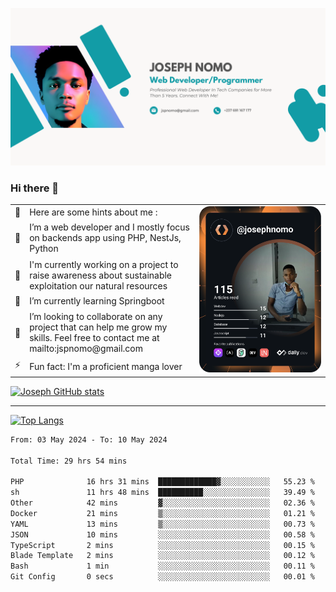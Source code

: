 ![Banner of my profile!](/Joseph_NOMO_NEW.png "Banner")

### Hi there 👋

<!--- | --  | 👋  | Here are some hints about me :                                                                                                 | <td rowspan=6><img src="/devcard.svg" width="400" alt="Joseph NOMO's Dev Card"/></td> |
| --- | --- | ------------------------------------------------------------------------------------------------------------------------------ | ------------------------------------------------------------------------------------- |
| --  | 🔭  | I’m a web developer and I mostly focus on backends app using PHP, NestJs, Python                                               |
| --  | 🦁  | I'm currently working on a project to raise awareness about sustainable exploitation our natural resources                     |
| --  | 🌱  | I’m currently learning Springboot                                                                                              |
| --  | 👯  | I’m looking to collaborate on any project that can help me grow my skills. Feel free to contact me at mailto:jspnomo@gmail.com |
| --  | ⚡  | Fun fact: I'm a proficient manga lover                                                                                         |
--->

<table>
    <tr>
        <td width="1%">👋</td>
        <td width="55%">Here are some hints about me :</td>
        <td rowspan=6 width="44%"><img src="/devcard.svg" width="400" alt="Joseph NOMO's Dev Card"/></td>
    </tr>
    <tr>
        <td>🔭</td>
        <td>I’m a web developer and I mostly focus on backends app using PHP, NestJs, Python</td>
    </tr>
    <tr>
        <td>🦁</td>
        <td>I'm currently working on a project to raise awareness about sustainable exploitation our natural resources</td>
    </tr>
    <tr>
        <td>🌱</td>
        <td>I’m currently learning Springboot</td>
    </tr>
    <tr>
        <td>👯</td>
        <td>I’m looking to collaborate on any project that can help me grow my skills. Feel free to contact me at mailto:jspnomo@gmail.com</td>
    </tr>
    <tr>
        <td>⚡</td>
        <td>Fun fact: I'm a proficient manga lover</td>
    </tr>

</table>

[![Joseph GitHub stats](https://github-readme-stats-seven-sigma-53.vercel.app/api?username=Jspascal)](https://github.com/Jspascal/github-readme-stats)

---

[![Top Langs](https://github-readme-stats-seven-sigma-53.vercel.app/api/top-langs/?username=Jspascal&layout=compact)](https://github.com/Jspascal/github-readme-stats)

<!--START_SECTION:waka-->

```txt
From: 03 May 2024 - To: 10 May 2024

Total Time: 29 hrs 54 mins

PHP              16 hrs 31 mins  █████████████▓░░░░░░░░░░░   55.23 %
sh               11 hrs 48 mins  ██████████░░░░░░░░░░░░░░░   39.49 %
Other            42 mins         ▓░░░░░░░░░░░░░░░░░░░░░░░░   02.36 %
Docker           21 mins         ▒░░░░░░░░░░░░░░░░░░░░░░░░   01.21 %
YAML             13 mins         ▒░░░░░░░░░░░░░░░░░░░░░░░░   00.73 %
JSON             10 mins         ░░░░░░░░░░░░░░░░░░░░░░░░░   00.58 %
TypeScript       2 mins          ░░░░░░░░░░░░░░░░░░░░░░░░░   00.15 %
Blade Template   2 mins          ░░░░░░░░░░░░░░░░░░░░░░░░░   00.12 %
Bash             1 min           ░░░░░░░░░░░░░░░░░░░░░░░░░   00.11 %
Git Config       0 secs          ░░░░░░░░░░░░░░░░░░░░░░░░░   00.01 %
```

<!--END_SECTION:waka-->
